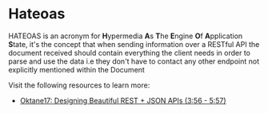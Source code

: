 # Hateoas

HATEOAS is an acronym for <b>H</b>ypermedia <b>A</b>s <b>T</b>he <b>E</b>ngine <b>O</b>f <b>A</b>pplication <b>S</b>tate, it's the concept that when sending information over a RESTful API the document received should contain everything the client needs in order to parse and use the data i.e they don't have to contact any other endpoint not explicitly mentioned within the Document 

Visit the following resources to learn more:

- [Oktane17: Designing Beautiful REST + JSON APIs (3:56 - 5:57)](https://youtu.be/MiOSzpfP1Ww?t=236)
